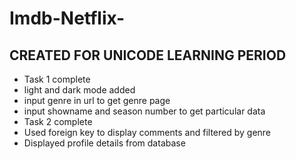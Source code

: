 # Imdb-Netflix-
## CREATED FOR UNICODE LEARNING PERIOD
- Task 1 complete
- light and dark mode added
- input genre in url to get genre page
- input showname and season number to get particular data
- Task 2 complete
- Used foreign key to display comments and filtered by genre
- Displayed profile details from database
